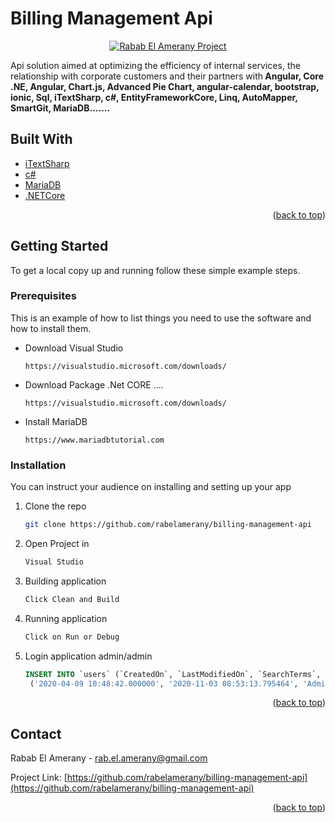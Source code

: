 <div id="top"></div>

# Billing Management Api

<p align="center">
<a href="https://github.com/rabelamerany/billing-management-api">
<img  alt="Rabab El Amerany Project" title="Rabab Project" src="https://github.com/rabelamerany/billing-management-web/blob/main/src/assets/images/site.PNG" />
</a>
</p>

<p align="LEFT">
Api solution aimed at optimizing the efficiency of internal services, the relationship with corporate customers and their partners with<b> Angular, Core .NE, Angular, Chart.js, Advanced Pie Chart, angular-calendar, bootstrap, ionic, Sql, iTextSharp, c#, EntityFrameworkCore, Linq, AutoMapper, SmartGit, MariaDB…….</b>
</p>

## Built With

* [iTextSharp](https://www.nuget.org/packages/iTextSharp/)
* [c#](https://www.jetbrains.com/resharper-cpp)
* [MariaDB](https://mariadb.org)
* [.NETCore](https://netcorecloud.com)

<p align="right">(<a href="#top">back to top</a>)</p>

<!-- GETTING STARTED -->

## Getting Started

To get a local copy up and running follow these simple example steps.

### Prerequisites

This is an example of how to list things you need to use the software and how to install them.
  
* Download Visual Studio
  ```site
  https://visualstudio.microsoft.com/downloads/
  ```
* Download Package .Net CORE ....
  ```site
  https://visualstudio.microsoft.com/downloads/
  ```
* Install MariaDB
  ```site
  https://www.mariadbtutorial.com 
  ```
  
### Installation

You can instruct your audience on installing and setting up your app

1. Clone the repo
   ```sh
   git clone https://github.com/rabelamerany/billing-management-api
   ```
2. Open Project in
   ```sh
   Visual Studio
   ```
3. Building application
   ```sh
   Click Clean and Build
   ```
4. Running application
   ```sh
   Click on Run or Debug
   ```
5. Login application admin/admin
   ```sql
   INSERT INTO `users` (`CreatedOn`, `LastModifiedOn`, `SearchTerms`, `Id`, `FirstName`, `LastName`, `Email`, `PhoneNumber`, `UserName`, `Passwordhash`, `IsActive`, `LastConnection`, `AccessfailedCount`, `Matricule`, `Historique`, `GoogleCalendarId`, `AgenceId`, `ClientId`, `RoleId`) VALUES
	('2020-04-09 10:48:42.000000', '2020-11-03 08:53:13.795464', 'Admin Demo MA00', '1', 'Admin', 'Demo', 'demo@gmail.colm', '0615326598', 'admin', '1/eo28BLkmc=:UJ3/zUTTeMbjpHhGnUqepA==', b'1', '2020-11-03 09:53:13.795445', 0, 'MA00', '[]', NULL, NULL, NULL, 1);
   ```
  
<p align="right">(<a href="#top">back to top</a>)</p>

<!-- CONTACT -->

## Contact

Rabab El Amerany - rab.el.amerany@gmail.com

Project Link: [https://github.com/rabelamerany/billing-management-api](https://github.com/rabelamerany/billing-management-api)

<p align="right">(<a href="#top">back to top</a>)</p>

